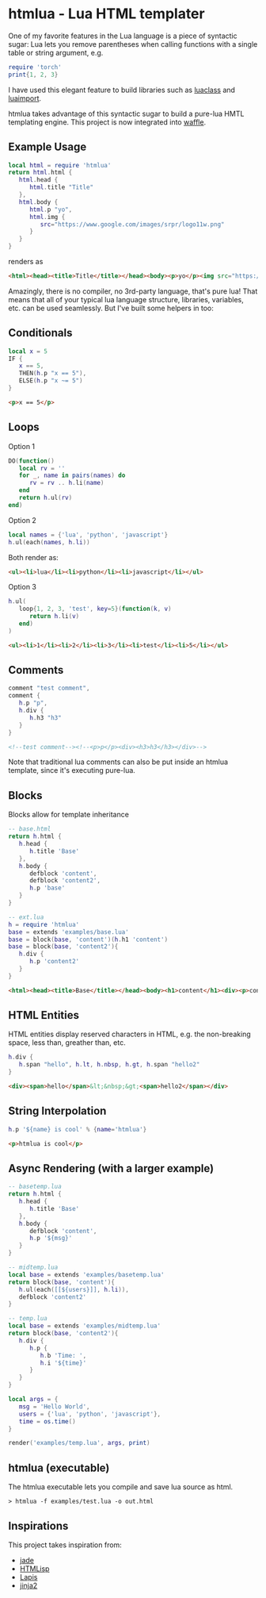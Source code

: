 # htmlua - Lua HTML templater

One of my favorite features in the Lua language is a piece of syntactic sugar: Lua lets you remove parentheses when calling functions with a single table or string argument, e.g.

```lua
require 'torch'
print{1, 2, 3}
```

I have used this elegant feature to build libraries such as [luaclass](https://github.com/benglard/luaclass) and [luaimport](https://github.com/benglard/luaimport).

htmlua takes advantage of this syntactic sugar to build a pure-lua HMTL templating engine. This project is now integrated into [waffle](https://github.com/benglard/waffle).

## Example Usage

```lua
local html = require 'htmlua'
return html.html {
   html.head {
      html.title "Title"
   },
   html.body {
      html.p "yo",
      html.img {
         src="https://www.google.com/images/srpr/logo11w.png"
      }
   }
}
```

renders as

```html
<html><head><title>Title</title></head><body><p>yo</p><img src="https://www.google.com/images/srpr/logo11w.png"></body></html>
```

Amazingly, there is no compiler, no 3rd-party language, that's pure lua! That means that all of your typical lua language structure, libraries, variables, etc. can be used seamlessly. But I've built some helpers in too:

## Conditionals

```lua
local x = 5
IF {
   x == 5,
   THEN(h.p "x == 5"),
   ELSE(h.p "x ~= 5")
}
```

```html
<p>x == 5</p>
```

## Loops

Option 1

```lua
DO(function()
   local rv = ''
   for _, name in pairs(names) do
      rv = rv .. h.li(name)
   end
   return h.ul(rv)
end)
```

Option 2

```lua
local names = {'lua', 'python', 'javascript'}
h.ul(each(names, h.li))
```

Both render as:

```html
<ul><li>lua</li><li>python</li><li>javascript</li></ul>
```

Option 3

```lua
h.ul(
   loop{1, 2, 3, 'test', key=5}(function(k, v)
      return h.li(v)
   end)
)
```

```html
<ul><li>1</li><li>2</li><li>3</li><li>test</li><li>5</li></ul>
```

## Comments

```lua
comment "test comment",
comment {
   h.p "p",
   h.div {
      h.h3 "h3"
   }
}
```

```html
<!--test comment--><!--<p>p</p><div><h3>h3</h3></div>-->
```

Note that traditional lua comments can also be put inside an htmlua template, since it's executing pure-lua.

## Blocks

Blocks allow for template inheritance

```lua
-- base.html
return h.html {
   h.head {
      h.title 'Base'
   },
   h.body {
      defblock 'content',
      defblock 'content2',
      h.p 'base'
   }
}
```

```lua
-- ext.lua
h = require 'htmlua'
base = extends 'examples/base.lua'
base = block(base, 'content')(h.h1 'content')
base = block(base, 'content2'){
   h.div {
      h.p 'content2'
   }
}
```

```html
<html><head><title>Base</title></head><body><h1>content</h1><div><p>content2</p></div><p>base</p></body></html>
```

## HTML Entities

HTML entities display reserved characters in HTML, e.g. the non-breaking space, less than, greather than, etc.

```lua
h.div {
   h.span "hello", h.lt, h.nbsp, h.gt, h.span "hello2"
}
```

```html
<div><span>hello</span>&lt;&nbsp;&gt;<span>hello2</span></div>
```

## String Interpolation

```lua
h.p '${name} is cool' % {name='htmlua'}
```

```html
<p>htmlua is cool</p>
```

## Async Rendering (with a larger example)

```lua
-- basetemp.lua
return h.html {
   h.head {
      h.title 'Base'
   },
   h.body {
      defblock 'content',
      h.p '${msg}'
   }
}
```

```lua
-- midtemp.lua
local base = extends 'examples/basetemp.lua'
return block(base, 'content'){
   h.ul(each([[${users}]], h.li)),
   defblock 'content2'
}
```

```lua
-- temp.lua
local base = extends 'examples/midtemp.lua'
return block(base, 'content2'){
   h.div {
      h.p {
         h.b 'Time: ',
         h.i '${time}'
      }
   }
}
```

```lua
local args = {
   msg = 'Hello World',
   users = {'lua', 'python', 'javascript'},
   time = os.time()
}

render('examples/temp.lua', args, print)
```

## htmlua (executable)

The htmlua executable lets you compile and save lua source as html.

```
> htmlua -f examples/test.lua -o out.html
```

## Inspirations

This project takes inspiration from:
* [jade](http://jade-lang.com/)
* [HTMLisp](https://github.com/benglard/HTMLisp)
* [Lapis](http://leafo.net/lapis/reference/html_generation.html)
* [jinja2](http://jinja.pocoo.org/docs/dev/)